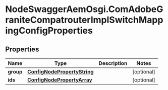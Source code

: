 # NodeSwaggerAemOsgi.ComAdobeGraniteCompatrouterImplSwitchMappingConfigProperties

## Properties
Name | Type | Description | Notes
------------ | ------------- | ------------- | -------------
**group** | [**ConfigNodePropertyString**](ConfigNodePropertyString.md) |  | [optional] 
**ids** | [**ConfigNodePropertyArray**](ConfigNodePropertyArray.md) |  | [optional] 


